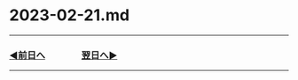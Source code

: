 # 2023-02-21.md

---

### [◀️前日へ](https://github.com/yuasys/chatty-journal/blob/main/2023/02/2023-02-20.md)&emsp;&emsp;&emsp;&emsp;[翌日へ▶️](https://github.com/yuasys/chatty-journal/blob/main/2023/02/2023-02-22.md)

---
